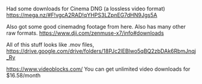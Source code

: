 
Had some downloads for Cinema DNG (a lossless video format)
https://mega.nz/#F!vgcA2RAD!qYHPS3LZpnEG7dHN9Jgs5A

Also got some good cinemadng footage from here. Also has many other raw formats. 
https://www.dji.com/zenmuse-x7/info#downloads

All of this stuff looks like .mov files, 
https://drive.google.com/drive/folders/18PJc2lEBlwo5qBQ2zbDAk6RbmJnqj_Ry

https://www.videoblocks.com/
You can get unlimited video downloads for $16.58/month


